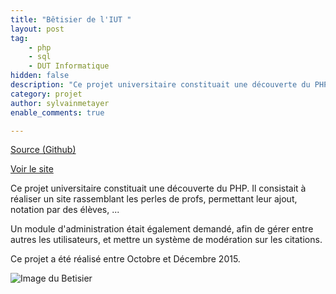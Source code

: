 ```yaml
---
title: "Bêtisier de l'IUT "
layout: post
tag: 
    - php
    - sql
    - DUT Informatique
hidden: false
description: "Ce projet universitaire constituait une découverte du PHP. Il consistait à réaliser un site rassemblant les perles de profs, permettant leur ajout, notation par des élèves, ..."
category: projet
author: sylvainmetayer
enable_comments: true

---
```


[Source (Github)](https://github.com/sylvainmetayer/Betisier-TP)

[Voir le site](https://betisier.sylvainmetayer.fr/)

Ce projet universitaire constituait une découverte du PHP. Il consistait à réaliser un site rassemblant les perles de profs, permettant leur ajout, notation par des élèves, ...

Un module d'administration était également demandé, afin de gérer entre autres les utilisateurs, et mettre un système de modération sur les citations.

Ce projet a été réalisé entre Octobre et Décembre 2015.

![Image du Betisier](projets/betisier.gif)
